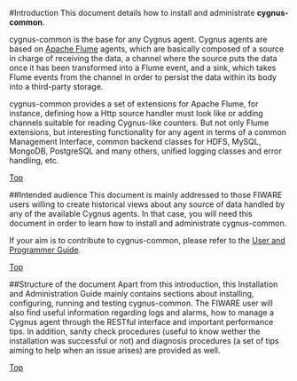#<a name="top"></a>Introduction
This document details how to install and administrate **cygnus-common**.

cygnus-common is the base for any Cygnus agent. Cygnus agents are based on [Apache Flume](http://flume.apache.org/) agents, which are basically composed of a source in charge of receiving the data, a channel where the source puts the data once it has been transformed into a Flume event, and a sink, which takes Flume events from the channel in order to persist the data within its body into a third-party storage.

cygnus-common provides a set of extensions for Apache Flume, for instance, defining how a Http source handler must look like or adding channels suitable for reading Cygnus-like counters. But not only Flume extensions, but interesting functionality for any agent in terms of a common Management Interface, common backend classes for HDFS, MySQL, MongoDB, PostgreSQL and many others, unified logging classes and error handling, etc.

[Top](#top)

##Intended audience
This document is mainly addressed to those FIWARE users willing to create historical views about any source of data handled by any of the available Cygnus agents. In that case, you will need this document in order to learn how to install and administrate cygnus-common.

If your aim is to contribute to cygnus-common, please refer to the [User and Programmer Guide](../user_and_programmer_guide/introduction.md).

[Top](#top)

##Structure of the document
Apart from this introduction, this Installation and Administration Guide mainly contains sections about installing, configuring, running and testing cygnus-common. The FIWARE user will also find useful information regarding logs and alarms, how to manage a Cygnus agent through the RESTful interface and important performance tips. In addition, sanity check procedures (useful to know wether the installation was successful or not) and diagnosis procedures (a set of tips aiming to help when an issue arises) are provided as well.

[Top](#top)
